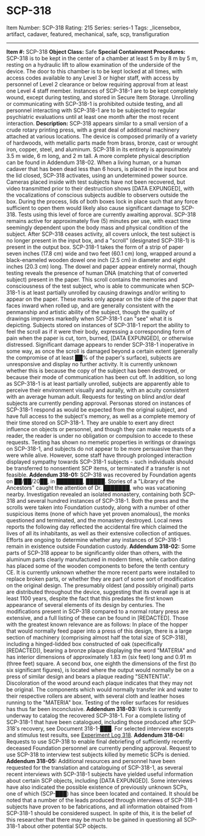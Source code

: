 # SCP-318
Item Number: SCP-318
Rating: 215
Series: series-1
Tags: _licensebox, artifact, cadaver, featured, mechanical, safe, scp, transfiguration

---

**Item #:** SCP-318
**Object Class:** Safe
**Special Containment Procedures:** SCP-318 is to be kept in the center of a chamber at least 5 m by 8 m by 5 m, resting on a hydraulic lift to allow examination of the underside of the device. The door to this chamber is to be kept locked at all times, with access codes available to any Level 3 or higher staff, with access by personnel of Level 2 clearance or below requiring approval from at least one Level 4 staff member.
Instances of SCP-318-1 are to be kept completely wound, except during testing, and stored in Secure Item Storage. Unrolling or communicating with SCP-318-1 is prohibited outside testing, and all personnel interacting with SCP-318-1 are to be subjected to regular psychiatric evaluations until at least one month after the most recent interaction.
**Description:** SCP-318 appears similar to a small version of a crude rotary printing press, with a great deal of additional machinery attached at various locations. The device is composed primarily of a variety of hardwoods, with metallic parts made from brass, bronze, cast or wrought iron, copper, steel, and aluminum. SCP-318 in its entirety is approximately 3.5 m wide, 6 m long, and 2 m tall. A more complete physical description can be found in Addendum 318-02.
When a living human, or a human cadaver that has been dead less than 6 hours, is placed in the input box and the lid closed, SCP-318 activates, using an undetermined power source. Cameras placed inside with test subjects have not been recovered, but video transmitted prior to their destruction shows [DATA EXPUNGED], with the vocalizations of conscious subjects audible to observers outside the box. During the process, lids of both boxes lock in place such that any force sufficient to open them would likely also cause significant damage to SCP-318. Tests using this level of force are currently awaiting approval.
SCP-318 remains active for approximately five (5) minutes per use, with exact time seemingly dependent upon the body mass and physical condition of the subject. After SCP-318 ceases activity, all covers unlock, the test subject is no longer present in the input box, and a "scroll" (designated SCP-318-1) is present in the output box. SCP-318-1 takes the form of a strip of paper seven inches (17.8 cm) wide and two feet (60.1 cm) long, wrapped around a black-enameled wooden dowel one inch (2.5 cm) in diameter and eight inches (20.3 cm) long. The dowel and paper appear entirely normal, though testing reveals the presence of human DNA (matching that of converted subject) present in the paper.
This scroll contains the memories and consciousness of the test subject, who is able to communicate when SCP-318-1 is at least partially unrolled by causing drawings and/or writing to appear on the paper. These marks only appear on the side of the paper that faces inward when rolled up, and are generally consistent with the penmanship and artistic ability of the subject, though the quality of drawings improves markedly when SCP-318-1 can "see" what it is depicting. Subjects stored on instances of SCP-318-1 report the ability to feel the scroll as if it were their body, expressing a corresponding form of pain when the paper is cut, torn, burned, [DATA EXPUNGED], or otherwise distressed. Significant damage appears to render SCP-318-1 inoperative in some way, as once the scroll is damaged beyond a certain extent (generally the compromise of at least ██% of the paper's surface), subjects are unresponsive and display no further activity. It is currently unknown whether this is because the copy of the subject has been destroyed, or because their mode of communication has been cut off.
In addition, so long as SCP-318-1 is at least partially unrolled, subjects are apparently able to perceive their environment visually and aurally, with an acuity consistent with an average human adult. Requests for testing on blind and/or deaf subjects are currently pending approval.
Personas stored on instances of SCP-318-1 respond as would be expected from the original subject, and have full access to the subject's memory, as well as a complete memory of their time stored on SCP-318-1. They are unable to exert any direct influence on objects or personnel, and though they can make requests of a reader, the reader is under no obligation or compulsion to accede to these requests. Testing has shown no memetic properties in writings or drawings on SCP-318-1, and subjects do not appear to be more persuasive than they were while alive. However, some staff have through prolonged interaction displayed sympathy towards SCP-318-1 subjects - such individuals should be transferred to nonsentient SCP items, or terminated if a transfer is not feasible.
**Addendum 318-01:** SCP-318 was recovered by Foundation agents on ██/██/20██, in ███████, █████. Stories of a "Library of the Ancestors" caught the attention of Dr. ███████, who was vacationing nearby. Investigation revealed an isolated monastery, containing both SCP-318 and several hundred instances of SCP-318-1. Both the press and the scrolls were taken into Foundation custody, along with a number of other suspicious items (none of which have yet proven anomalous), the monks questioned and terminated, and the monastery destroyed. Local news reports the following day reflected the accidental fire which claimed the lives of all its inhabitants, as well as their extensive collection of antiques. Efforts are ongoing to determine whether any instances of SCP-318-1 remain in existence outside Foundation custody.
**Addendum 318-02:** Some parts of SCP-318 appear to be significantly older than others, with the aluminum parts clearly manufactured in modern times, while carbon dating has placed some of the wooden components to before the tenth century CE. It is currently unknown whether the more recent parts were installed to replace broken parts, or whether they are part of some sort of modification on the original design. The presumably oldest (and possibly original) parts are distributed throughout the device, suggesting that its overall age is at least 1100 years, despite the fact that this predates the first known appearance of several elements of its design by centuries.
The modifications present in SCP-318 compared to a normal rotary press are extensive, and a full listing of these can be found in [REDACTED]. Those with the greatest known relevance are as follows: In place of the hopper that would normally feed paper into a press of this design, there is a large section of machinery (comprising almost half the total size of SCP-318), including a hinged-lidded box constructed of oak (specifically [REDACTED]), bearing a bronze plaque displaying the word "MATERIA" and has interior dimensions of approximately 1.83 m (six feet) long and 0.91 m (three feet) square. A second box, one eighth the dimensions of the first (to six significant figures), is located where the output would normally be on a press of similar design and bears a plaque reading "SENTENTIA". Discoloration of the wood around each plaque indicates that they may not be original. The components which would normally transfer ink and water to their respective rollers are absent, with several cloth and leather hoses running to the "MATERIA" box. Testing of the roller surfaces for residues has thus far been inconclusive.
**Addendum 318-03:** Work is currently underway to catalog the recovered SCP-318-1. For a complete listing of SCP-318-1 that have been catalogued, including those produced after SCP-318's recovery, see Document 318-1-███. For selected interview excerpts and stimulus test results, see [Experiment Log 318](/experiment-log-318).
**Addendum 318-04:** Requests to use SCP-318 to enable final debriefing of sufficiently recently deceased Foundation personnel are currently pending approval. Request to use SCP-318 to interview test subjects killed by memetic SCPs is denied.
**Addendum 318-05:** Additional resources and personnel have been requested for the translation and cataloguing of SCP-318-1, as several recent interviews with SCP-318-1 subjects have yielded useful information about certain SCP objects, including [DATA EXPUNGED]. Some interviews have also indicated the possible existence of previously unknown SCPs, one of which (SCP-███) has since been located and contained. It should be noted that a number of the leads produced through interviews of SCP-318-1 subjects have proven to be fabrications, and all information obtained from SCP-318-1 should be considered suspect. In spite of this, it is the belief of this researcher that there may be much to be gained in questioning all SCP-318-1 about other potential SCP objects.
